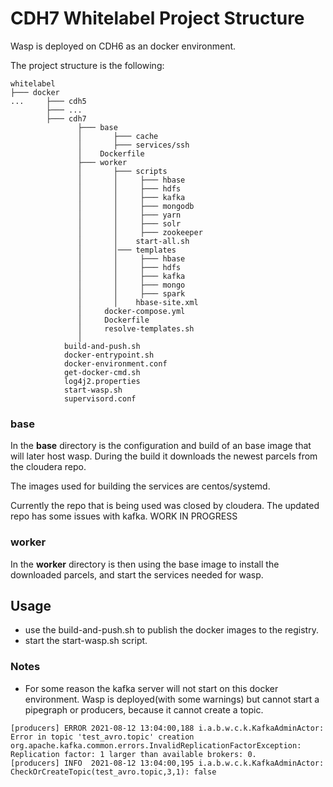 # CDH7 Whitelabel Project Structure

Wasp is deployed on CDH6 as an docker environment. 

The project structure is the following:
```
whitelabel
├─── docker
...     ├─── cdh5
        ├─── ...
        ├─── cdh7
               ├─── base
               │       ├─── cache
               │       ├─── services/ssh
               │    Dockerfile
               ├─── worker
               │       ├─── scripts
               │       │     ├─── hbase
               │       │     ├─── hdfs
               │       │     ├─── kafka
               │       │     ├─── mongodb
               │       │     ├─── yarn               
               │       │     ├─── solr
               │       │     ├─── zookeeper
               │       │    start-all.sh
               │       │─── templates
               │       │     ├─── hbase
               │       │     ├─── hdfs
               │       │     ├─── kafka
               │       │     ├─── mongo
               │       │     ├─── spark          
               │       │    hbase-site.xml
               │     docker-compose.yml
               │     Dockerfile
               │     resolve-templates.sh
               │
            build-and-push.sh
            docker-entrypoint.sh
            docker-environment.conf
            get-docker-cmd.sh
            log4j2.properties
            start-wasp.sh
            supervisord.conf
```

### base
In the **base** directory is the configuration and build of an base image that will later host wasp. During the build it downloads the newest parcels from the cloudera repo.

The images used for building the services are centos/systemd.

Currently the repo that is being used was closed by cloudera. The updated repo has some issues with kafka. WORK IN PROGRESS

### worker
In the **worker** directory is then using the base image to install the downloaded parcels, and start the services needed for wasp.

## Usage
- use the build-and-push.sh to publish the docker images to the registry.
- start the start-wasp.sh script.

### Notes
- For some reason the kafka server will not start on this docker environment. Wasp is deployed(with some warnings) but cannot start a pipegraph or producers, because it cannot create a topic. 

```
[producers] ERROR 2021-08-12 13:04:00,188 i.a.b.w.c.k.KafkaAdminActor: Error in topic 'test_avro.topic' creation
org.apache.kafka.common.errors.InvalidReplicationFactorException: Replication factor: 1 larger than available brokers: 0.
[producers] INFO  2021-08-12 13:04:00,195 i.a.b.w.c.k.KafkaAdminActor: CheckOrCreateTopic(test_avro.topic,3,1): false

```